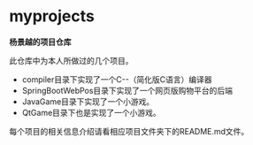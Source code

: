 # myprojects

**杨景越的项目仓库**

此仓库中为本人所做过的几个项目。

- compiler目录下实现了一个C--（简化版C语言）编译器
- SpringBootWebPos目录下实现了一个网页版购物平台的后端
- JavaGame目录下实现了一个小游戏。
- QtGame目录下也是实现了一个小游戏。

每个项目的相关信息介绍请看相应项目文件夹下的README.md文件。